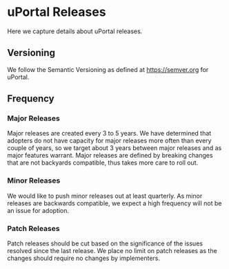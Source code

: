 # uPortal Releases

Here we capture details about uPortal releases.

## Versioning

We follow the Semantic Versioning as defined at <https://semver.org> for uPortal.

## Frequency

### Major Releases

Major releases are created every 3 to 5 years. We have determined that adopters do not have capacity for major releases
more often than every couple of years, so we target about 3 years between major releases and as major features warrant.
Major releases are defined by breaking changes that are not backyards compatible, thus takes more care to roll out.

### Minor Releases

We would like to push minor releases out at least quarterly. As minor releases are backwards compatible, we expect a high
frequency will not be an issue for adoption.

### Patch Releases

Patch releases should be cut based on the significance of the issues resolved since the last release. We place no limit
on patch releases as the changes should require no changes by implementers.
